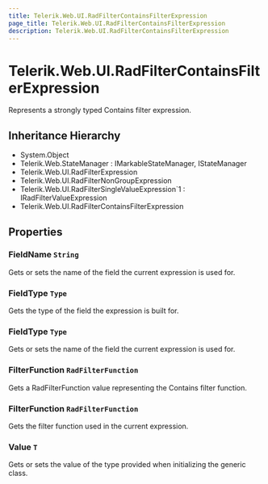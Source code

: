 ```yaml
---
title: Telerik.Web.UI.RadFilterContainsFilterExpression
page_title: Telerik.Web.UI.RadFilterContainsFilterExpression
description: Telerik.Web.UI.RadFilterContainsFilterExpression
---
```


# Telerik.Web.UI.RadFilterContainsFilterExpression

Represents a strongly typed Contains filter expression.

## Inheritance Hierarchy

* System.Object
* Telerik.Web.StateManager : IMarkableStateManager, IStateManager
* Telerik.Web.UI.RadFilterExpression
* Telerik.Web.UI.RadFilterNonGroupExpression
* Telerik.Web.UI.RadFilterSingleValueExpression`1 : IRadFilterValueExpression
* Telerik.Web.UI.RadFilterContainsFilterExpression

## Properties

###  FieldName `String`

Gets or sets the name of the field the current expression is used for.

###  FieldType `Type`

Gets the type of the field the expression is built for.

###  FieldType `Type`

Gets or sets the name of the field the current expression is used for.

###  FilterFunction `RadFilterFunction`

Gets a RadFilterFunction value representing the Contains filter function.

###  FilterFunction `RadFilterFunction`

Gets the filter function used in the current expression.

###  Value `T`

Gets or sets the value of the type provided when initializing the generic class.

